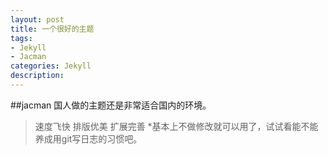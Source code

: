 ```yaml
---
layout: post
title: 一个很好的主题
tags:
- Jekyll
- Jacman
categories: Jekyll
description: 
---
```

##jacman
国人做的主题还是非常适合国内的环境。
>速度飞快
>排版优美
>扩展完善
*基本上不做修改就可以用了，试试看能不能养成用git写日志的习惯吧。